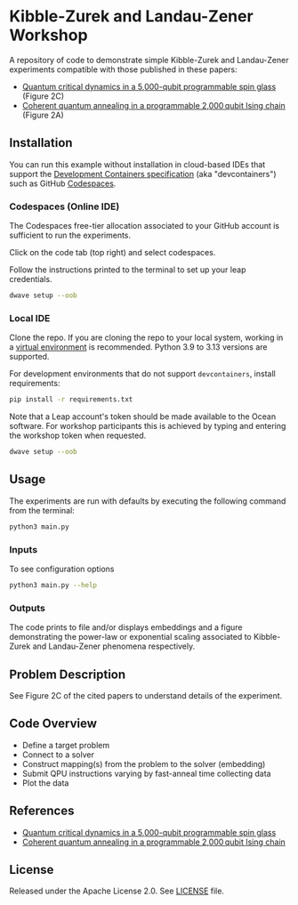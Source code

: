 # Kibble-Zurek and Landau-Zener Workshop

A repository of code to demonstrate simple Kibble-Zurek and Landau-Zener
experiments compatible with those published in these papers:

* [Quantum critical dynamics in a 5,000-qubit programmable spin glass](https://doi.org/10.1038/s41586-023-05867-2) (Figure 2C)
* [Coherent quantum annealing in a programmable 2,000 qubit Ising chain](https://doi.org/10.1038/s41567-022-01741-6) (Figure 2A)

## Installation

You can run this example without installation in cloud-based IDEs that support
the [Development Containers specification](https://containers.dev/supporting)
(aka "devcontainers") such as GitHub
[Codespaces](https://github.com/features/codespaces).

### Codespaces (Online IDE)

The Codespaces free-tier allocation associated to your GitHub account is
sufficient to run the experiments.

Click on the code tab (top right) and select codespaces.

Follow the instructions printed to the terminal to set up your leap credentials.

```bash
dwave setup --oob
```
### Local IDE

Clone the repo. If you are cloning the repo to your local system, working in a
[virtual environment](https://docs.python.org/3/library/venv.html) is
recommended. Python 3.9 to 3.13 versions are supported.

For development environments that do not support `devcontainers`, install
requirements:

```bash
pip install -r requirements.txt
```

Note that a Leap account's token should be made available to the Ocean
software. For workshop participants this is achieved by typing and entering the
workshop token when requested.

```bash
dwave setup --oob
```

## Usage

The experiments are run with defaults by executing the following command from
the terminal:

```bash
python3 main.py
```

### Inputs

To see configuration options
```bash
python3 main.py --help
```

### Outputs

The code prints to file and/or displays embeddings and a figure demonstrating
the power-law or exponential scaling associated to Kibble-Zurek and Landau-Zener phenomena respectively.

## Problem Description

See Figure 2C of the cited papers to understand details of the experiment.

## Code Overview

* Define a target problem
* Connect to a solver
* Construct mapping(s) from the problem to the solver (embedding)
* Submit QPU instructions varying by fast-anneal time collecting data
* Plot the data

## References

* [Quantum critical dynamics in a 5,000-qubit programmable spin glass](https://doi.org/10.1038/s41586-023-05867-2)
* [Coherent quantum annealing in a programmable 2,000 qubit Ising chain](https://doi.org/10.1038/s41567-022-01741-6)

## License

Released under the Apache License 2.0. See [LICENSE](LICENSE) file.
